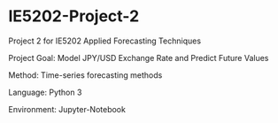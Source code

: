 # IE5202-Project-2
Project 2 for IE5202 Applied Forecasting Techniques

Project Goal: Model JPY/USD Exchange Rate and Predict Future Values

Method: Time-series forecasting methods

Language: Python 3

Environment: Jupyter-Notebook
